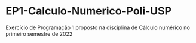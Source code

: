 # EP1-Calculo-Numerico-Poli-USP
Exercício de Programação 1 proposto na disciplina de Cálculo numérico no primeiro semestre de 2022
